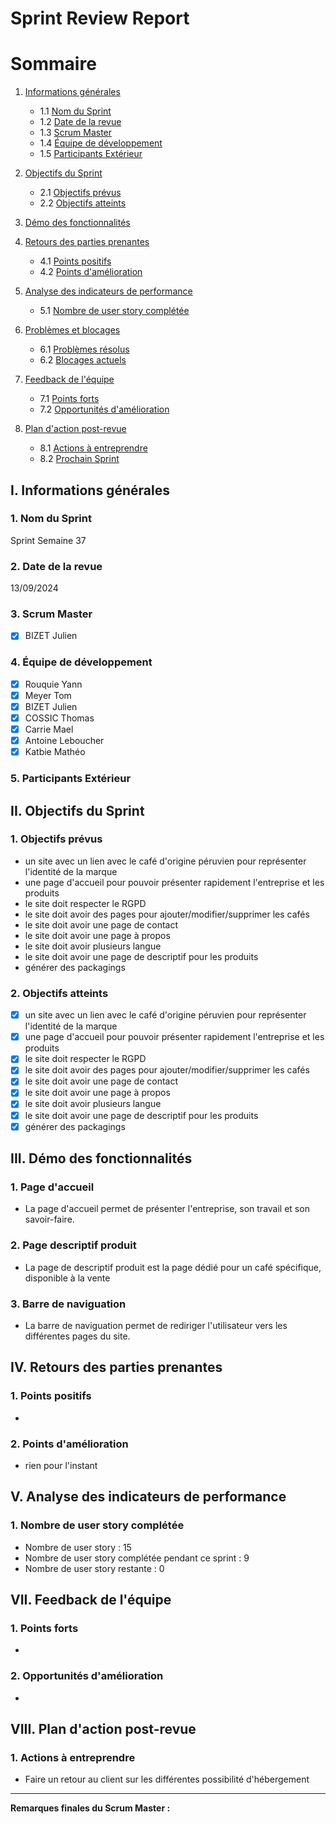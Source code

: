 # Sprint Review Report

# Sommaire

1. [Informations générales](#i-informations-générales)
   - 1.1 [Nom du Sprint](#1-nom-du-sprint)
   - 1.2 [Date de la revue](#2-date-de-la-revue)
   - 1.3 [Scrum Master](#3-scrum-master)
   - 1.4 [Équipe de développement](#4-équipe-de-développement)
   - 1.5 [Participants Extérieur](#5-participants-extérieur)

2. [Objectifs du Sprint](#ii-objectifs-du-sprint)
   - 2.1 [Objectifs prévus](#1-objectifs-prévus)
   - 2.2 [Objectifs atteints](#2-objectifs-atteints)

3. [Démo des fonctionnalités](#iii-démo-des-fonctionnalités)

4. [Retours des parties prenantes](#iv-retours-des-parties-prenantes)
   - 4.1 [Points positifs](#1-points-positifs)
   - 4.2 [Points d'amélioration](#2-points-damélioration)

5. [Analyse des indicateurs de performance](#v-analyse-des-indicateurs-de-performance)
   - 5.1 [Nombre de user story complétée](#1-nombre-de-user-story-complétée)

6. [Problèmes et blocages](#vi-problèmes-et-blocages)
   - 6.1 [Problèmes résolus](#1-problèmes-résolus)
   - 6.2 [Blocages actuels](#2-blocages-actuels)

7. [Feedback de l'équipe](#vii-feedback-de-léquipe)
   - 7.1 [Points forts](#1-points-forts)
   - 7.2 [Opportunités d'amélioration](#2-opportunités-damélioration)

8. [Plan d'action post-revue](#viii-plan-daction-post-revue)
   - 8.1 [Actions à entreprendre](#1-actions-à-entreprendre)
   - 8.2 [Prochain Sprint](#2-prochain-sprint)


## I. Informations générales

### 1. Nom du Sprint
Sprint Semaine 37

### 2. Date de la revue
13/09/2024

### 3. Scrum Master
- [x] BIZET Julien

### 4. Équipe de développement
- [x] Rouquie Yann
- [x] Meyer Tom
- [x] BIZET Julien
- [x] COSSIC Thomas
- [x] Carrie Mael
- [x] Antoine Leboucher
- [x] Katbie Mathéo

### 5. Participants Extérieur


## II. Objectifs du Sprint

### 1. Objectifs prévus
- un site avec un lien avec le café d'origine péruvien pour représenter l'identité de la marque
- une page d'accueil pour pouvoir présenter rapidement l'entreprise et les produits
- le site doit respecter le RGPD
- le site doit avoir des pages pour ajouter/modifier/supprimer les cafés
- le site doit avoir une page de contact
- le site doit avoir une page à propos
- le site doit avoir plusieurs langue
- le site doit avoir une page de descriptif pour les produits
- générer des packagings



### 2. Objectifs atteints
- [x] un site avec un lien avec le café d'origine péruvien pour représenter l'identité de la marque
- [x] une page d'accueil pour pouvoir présenter rapidement l'entreprise et les produits
- [x] le site doit respecter le RGPD
- [x] le site doit avoir des pages pour ajouter/modifier/supprimer les cafés
- [x] le site doit avoir une page de contact
- [x] le site doit avoir une page à propos
- [x] le site doit avoir plusieurs langue
- [x] le site doit avoir une page de descriptif pour les produits
- [x] générer des packagings

## III. Démo des fonctionnalités

### 1. Page d'accueil
- La page d'accueil permet de présenter l'entreprise, son travail et son savoir-faire.

### 2. Page descriptif produit
- La page de descriptif produit est la page dédié pour un café spécifique, disponible à la vente

### 3. Barre de naviguation
- La barre de naviguation permet de rediriger l'utilisateur vers les différentes pages du site.

## IV. Retours des parties prenantes

### 1. Points positifs
- 

### 2. Points d'amélioration
- rien pour l'instant

## V. Analyse des indicateurs de performance

### 1. Nombre de user story complétée
- Nombre de user story : 15
- Nombre de user story complétée pendant ce sprint : 9
- Nombre de user story restante : 0

## VII. Feedback de l'équipe

### 1. Points forts
- 

### 2. Opportunités d'amélioration
- 

## VIII. Plan d'action post-revue

### 1. Actions à entreprendre
- Faire un retour au client sur les différentes possibilité d'hébergement


---
**Remarques finales du Scrum Master :**


